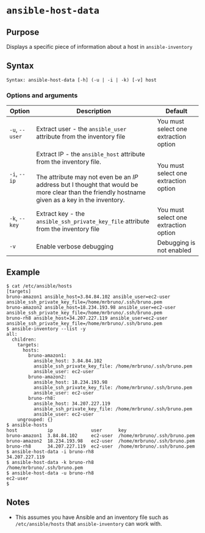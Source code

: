 # `ansible-host-data`

## Purpose
Displays a specific piece of information about a host in `ansible-inventory`

## Syntax
```
Syntax: ansible-host-data [-h] (-u | -i | -k) [-v] host
```

### Options and arguments
| Option | Description | Default |
| ------ | ----------- | ------- |
| `-u`, `--user` | Extract user - the `ansible_user` attribute from the inventory file | You must select one extraction option |
| `-i`, `--ip` | Extract IP - the `ansible_host` attribute from the inventory file.<br/><br/>The attribute may not even be an _IP_ address but I thought that would be more clear than the friendly hostname given as a key in the inventory. | You must select one extraction option |
| `-k`, `--key` | Extract key - the `ansible_ssh_private_key_file` attribute from the inventory file | You must select one extraction option |
|  `-v`  | Enable verbose debugging | Debugging is not enabled |

## Example

```
$ cat /etc/ansible/hosts
[targets]
bruno-amazon1 ansible_host=3.84.84.102 ansible_user=ec2-user ansible_ssh_private_key_file=/home/mrbruno/.ssh/bruno.pem
bruno-amazon2 ansible_host=18.234.193.98 ansible_user=ec2-user ansible_ssh_private_key_file=/home/mrbruno/.ssh/bruno.pem
bruno-rh8 ansible_host=34.207.227.119 ansible_user=ec2-user ansible_ssh_private_key_file=/home/mrbruno/.ssh/bruno.pem
$ ansible-inventory --list -y
all:
  children:
    targets:
      hosts:
        bruno-amazon1:
          ansible_host: 3.84.84.102
          ansible_ssh_private_key_file: /home/mrbruno/.ssh/bruno.pem
          ansible_user: ec2-user
        bruno-amazon2:
          ansible_host: 18.234.193.98
          ansible_ssh_private_key_file: /home/mrbruno/.ssh/bruno.pem
          ansible_user: ec2-user
        bruno-rh8:
          ansible_host: 34.207.227.119
          ansible_ssh_private_key_file: /home/mrbruno/.ssh/bruno.pem
          ansible_user: ec2-user
    ungrouped: {}
$ ansible-hosts
host           ip              user      key
bruno-amazon1  3.84.84.102     ec2-user  /home/mrbruno/.ssh/bruno.pem
bruno-amazon2  18.234.193.98   ec2-user  /home/mrbruno/.ssh/bruno.pem
bruno-rh8      34.207.227.119  ec2-user  /home/mrbruno/.ssh/bruno.pem
$ ansible-host-data -i bruno-rh8
34.207.227.119
$ ansible-host-data -k bruno-rh8
/home/mrbruno/.ssh/bruno.pem
$ ansible-host-data -u bruno-rh8
ec2-user
$ 
```

## Notes

- This assumes you have Ansible and an inventory file such as `/etc/ansible/hosts` that `ansible-inventory` can work with.
